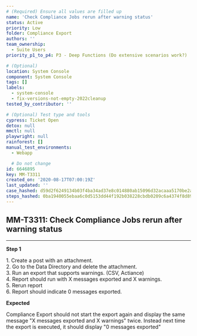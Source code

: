 ```yaml
---
# (Required) Ensure all values are filled up
name: 'Check Compliance Jobs rerun after warning status'
status: Active
priority: Low
folder: Compliance Export
authors: ''
team_ownership:
  - Suite Users
priority_p1_to_p4: P3 - Deep Functions (Do extensive scenarios work?)

# (Optional)
location: System Console
component: System Console
tags: []
labels:
  - system-console
  - fix-versions-not-empty-2022cleanup
tested_by_contributor: ''

# (Optional) Test type and tools
cypress: Ticket Open
detox: null
mmctl: null
playwright: null
rainforest: []
manual_test_environments:
  - Webapp

  # Do not change
id: 6646895
key: MM-T3311
created_on: '2020-08-17T07:00:19Z'
last_updated: ''
case_hashed: d59d2f6249134b03f4ba34ad37e8c014880ab15096d32acaaa5170be2a37c490d10bc745ff6a3ee8e22ffe2ae5c4b0c8
steps_hashed: 0ba1940055ebaa6c0d5153dd44f192b038228cbdb0209c6a4374f8d89d7fc9d3fb17eea3707c789b700f0ba6134e5f8d
---
```


<!-- (Auto-generated) Based on frontmatter's "key" and "name" -->

## MM-T3311: Check Compliance Jobs rerun after warning status

---

**Step 1**

1\. Create a post with an attachment.\
2\. Go to the Data Directory and delete the attachment.\
3\. Run an export that supports warnings. (CSV, Actiance)\
4\. Report should run with X messages exported and X warnings.\
5\. Rerun report\
6\. Report should indicate 0 messages exported.

**Expected**

Compliance Export should not start the export again and display the same message "X messages exported and X warnings" twice. Instead next time the export is executed, it should display "0 messages exported"
